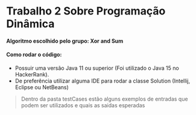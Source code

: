 # Trabalho 2 Sobre Programação Dinâmica

#### Algoritmo escolhido pelo grupo: Xor and Sum

#### Como rodar o código:

- Possuir uma versão Java 11 ou superior (Foi utilizado o Java 15 no HackerRank).
- De preferência utilizar alguma IDE para rodar a classe Solution (Intellij, Eclipse ou NetBeans)


> Dentro da pasta testCases estão alguns exemplos de entradas que podem ser utilizados e quais as saidas esperadas
